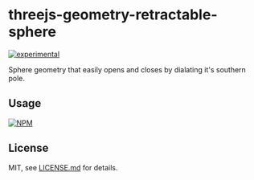 # threejs-geometry-retractable-sphere

[![experimental](http://badges.github.io/stability-badges/dist/experimental.svg)](http://github.com/badges/stability-badges)

Sphere geometry that easily opens and closes by dialating it's southern pole.

## Usage

[![NPM](https://nodei.co/npm/threejs-geometry-retractable-sphere.png)](https://nodei.co/npm/threejs-geometry-retractable-sphere/)

## License

MIT, see [LICENSE.md](http://github.com/bunnybones1/threejs-geometry-retractable-sphere/blob/master/LICENSE.md) for details.

